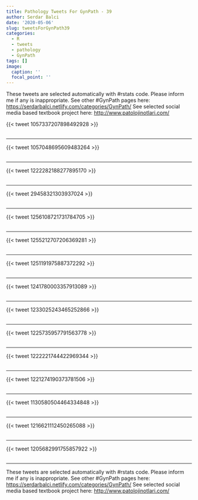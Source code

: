 ```yaml
---
title: Pathology Tweets For GynPath - 39
author: Serdar Balci
date: '2020-05-06'
slug: tweetsForGynPath39
categories:
  - R
  - tweets
  - pathology
  - GynPath
tags: []
image:
  caption: ''
  focal_point: ''
---
```



These tweets are selected automatically with #rstats code. Please inform me if any is inappropriate.
See other #GynPath pages here: https://serdarbalci.netlify.com/categories/GynPath/ 
See selected social media based textbook project here: http://www.patolojinotlari.com/

{{< tweet 1057337207898492928 >}}
<br>
<br>
<hr>
{{< tweet 1057048695609483264 >}}
<br>
<br>
<hr>
{{< tweet 1222282188277895170 >}}
<br>
<br>
<hr>
{{< tweet 29458321303937024 >}}
<br>
<br>
<hr>
{{< tweet 1256108721731784705 >}}
<br>
<br>
<hr>
{{< tweet 1255212707206369281 >}}
<br>
<br>
<hr>
{{< tweet 1251191975887372292 >}}
<br>
<br>
<hr>
{{< tweet 1241780003357913089 >}}
<br>
<br>
<hr>
{{< tweet 1233025243465252866 >}}
<br>
<br>
<hr>
{{< tweet 1225735957791563778 >}}
<br>
<br>
<hr>
{{< tweet 1222221744422969344 >}}
<br>
<br>
<hr>
{{< tweet 1221274190373781506 >}}
<br>
<br>
<hr>
{{< tweet 1130580504464334848 >}}
<br>
<br>
<hr>
{{< tweet 1216621112450265088 >}}
<br>
<br>
<hr>
{{< tweet 1205682991755857922 >}}
<br>
<br>
<hr>


These tweets are selected automatically with #rstats code. Please inform me if any is inappropriate.
See other #GynPath pages here: https://serdarbalci.netlify.com/categories/GynPath/ 
See selected social media based textbook project here: http://www.patolojinotlari.com/
